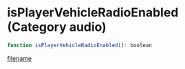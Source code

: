 # isPlayerVehicleRadioEnabled (Category audio)

```js
function isPlayerVehicleRadioEnabled(): boolean
```

[filename](isPlayerVehicleRadioEnabled_m.md ':include')